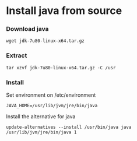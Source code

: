 # Install java from source
### Download java
```
wget jdk-7u80-linux-x64.tar.gz
```
### Extract
```
tar xzvf jdk-7u80-linux-x64.tar.gz -C /usr
```
### Install
Set environment on /etc/environment
```
JAVA_HOME=/usr/lib/jvm/jre/bin/java
```
Install the alternative for java
```
update-alternatives --install /usr/bin/java java /usr/lib/jvm/jre/bin/java 1
```
